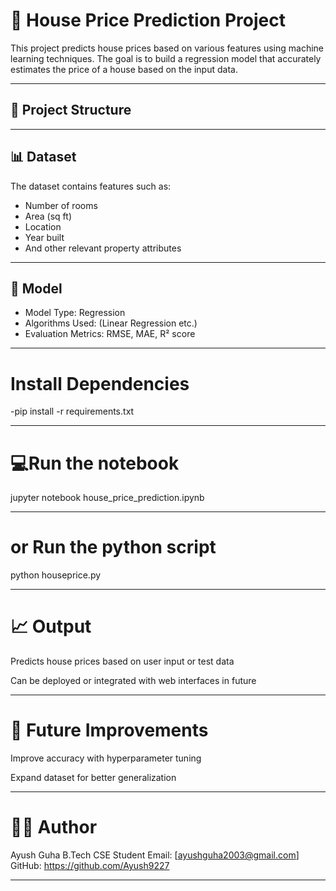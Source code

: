 # 🏡 House Price Prediction Project

This project predicts house prices based on various features using machine learning techniques. The goal is to build a regression model that accurately estimates the price of a house based on the input data.

---

## 📁 Project Structure


---

## 📊 Dataset

The dataset contains features such as:
- Number of rooms
- Area (sq ft)
- Location
- Year built
- And other relevant property attributes

---

## 🧠 Model

- Model Type: Regression
- Algorithms Used: (Linear Regression etc.)
- Evaluation Metrics: RMSE, MAE, R² score

---

# Install Dependencies
-pip install -r requirements.txt


---
# 💻Run the notebook
jupyter notebook
house_price_prediction.ipynb


---
# or Run the python script
python houseprice.py


---
# 📈 Output

Predicts house prices based on user input or test data

Can be deployed or integrated with web interfaces in future


---
# 🚀 Future Improvements

Improve accuracy with hyperparameter tuning

Expand dataset for better generalization

---
# 🙋‍♂ Author

Ayush Guha
B.Tech CSE Student
Email: [ayushguha2003@gmail.com]
GitHub: https://github.com/Ayush9227


---



